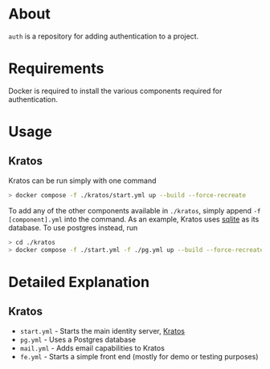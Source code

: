 # About

`auth` is a repository for adding authentication to a project.

# Requirements

Docker is required to install the various components required for authentication.

# Usage

## Kratos

Kratos can be run simply with one command

```bash
> docker compose -f ./kratos/start.yml up --build --force-recreate
```

To add any of the other components available in `./kratos`, simply append `-f [component].yml` into the command. As an example, Kratos uses [sqlite](https://github.com/sqlite/sqlite) as its database. To use postgres instead, run

```bash
> cd ./kratos
> docker compose -f ./start.yml -f ./pg.yml up --build --force-recreate
```

# Detailed Explanation

## Kratos

-   `start.yml` - Starts the main identity server, [Kratos](https://github.com/ory/kratos)
-   `pg.yml` - Uses a Postgres database
-   `mail.yml` - Adds email capabilities to Kratos
-   `fe.yml` - Starts a simple front end (mostly for demo or testing purposes)
